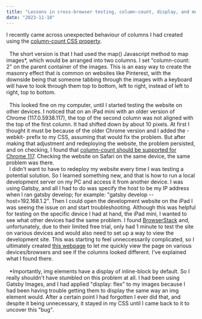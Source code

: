 ```yaml
---
title: "Lessons in cross-browser testing, column-count, display, and more"
date: "2023-11-18"
---
```


I recently came across unexpected behaviour of columns I had created using the [column-count CSS property](https://developer.mozilla.org/en-US/docs/Web/CSS/column-count).  
&nbsp;  
&nbsp;
The short version is that I had used the map() Javascript method to map images*, which would be arranged into two columns. I set "column-count: 2" on the parent container of the images. This is an easy way to create the masonry effect that is common on websites like Pinterest, with the downside being that someone tabbing through the images with a keyboard will have to look through them top to bottom, left to right, instead of left to right, top to bottom.  
&nbsp;  
&nbsp;
This looked fine on my computer, until I started testing the website on other devices. I noticed that on an iPad mini with an older version of Chrome (117.0.5938.117), the top of the second column was not aligned with the top of the first column. It had shifted down by about 10 pixels. At first I thought it must be because of the older Chrome version and I added the -webkit- prefix to my CSS, assuming that would fix the problem. But after making that adjustment and redeploying the website, the problem persisted, and on checking, I found that [column-count should be supported for Chrome 117](https://caniuse.com/?search=column-count). Checking the website on Safari on the same device, the same problem was there.
&nbsp;  
&nbsp;
I didn't want to have to redeploy my website every time I was testing a potential solution. So I learned something new, and that is how to run a local development server on my PC and access it from another device. I was using Gatsby, and all I had to do was specify the host to be my IP address when I ran gatsby develop; for example: "gatsby develop --host=192.168.1.2". Then I could open the development website on the iPad I was seeing the issue on and start troubleshooting. Although this was helpful for testing on the specific device I had at hand, the iPad mini, I wanted to see what other devices had the same problem. I found [BrowserStack](https://www.browserstack.com/) and, unfortunately, due to their limited free trial, only had 1 minute to test the site on various devices and would also need to set up a way to view the development site. This was starting to feel unneccessarily complicated, so I ultimately created [this webpage](https://athenascode.github.io/Column-Count-Tester/) to let me quickly view the page on various devices/browsers and see if the columns looked different. I've explained what I found there.  
&nbsp;  
&nbsp;
*Importantly, img elements have a display of inline-block by default. So I really shouldn't have stumbled on this problem at all. I had been using Gatsby Images, and I had applied "display: flex" to my images because I had been having trouble getting them to display the same way an img element would. After a certain point I had forgotten I ever did that, and despite it being unnecessary, it stayed in my CSS until I came back to it to uncover this "bug".
